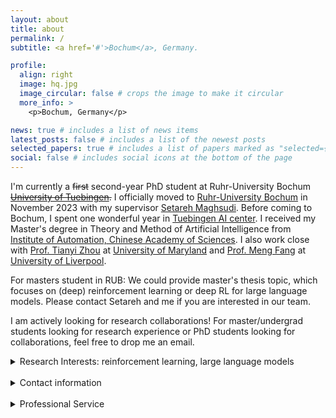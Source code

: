 ```yaml
---
layout: about
title: about
permalink: /
subtitle: <a href='#'>Bochum</a>, Germany.

profile:
  align: right
  image: hq.jpg
  image_circular: false # crops the image to make it circular
  more_info: >
    <p>Bochum, Germany</p>

news: true # includes a list of news items
latest_posts: false # includes a list of the newest posts
selected_papers: true # includes a list of papers marked as "selected={true}"
social: false # includes social icons at the bottom of the page
---
```


 I'm currently a ~~first~~ second-year PhD student at Ruhr-University Bochum ~~[University of Tuebingen](https://uni-tuebingen.de/en/).~~ I officially moved to [Ruhr-University Bochum](https://www.ruhr-uni-bochum.de/en) in November 2023 with my supervisor [Setareh Maghsudi](https://etit.ruhr-uni-bochum.de/en/lts/team/prof-dr-ing-setareh-maghsudi/). Before coming to Bochum, I spent one wonderful year in [Tuebingen AI center](https://tuebingen.ai/people). I received my Master's degree in Theory and Method of Artificial Intelligence from [Institute of Automation, Chinese Academy of Sciences](http://english.ia.cas.cn/). I also work close with [Prof. Tianyi Zhou](https://tianyizhou.github.io/) at [University of Maryland](https://umd.edu/) and [Prof. Meng Fang](https://mengf1.github.io/) at [University of Liverpool](https://www.liverpool.ac.uk/).


For masters student in RUB: We could provide master's thesis topic, which focuses on (deep) reinforcement learning or deep RL for large language models. Please contact Setareh and me if you are interested in our team.

I am actively looking for research collaborations! For master/undergrad students looking for research experience or PhD students looking for collaborations, feel free to drop me an email.

 <details>
<summary>Research Interests: reinforcement learning, large language models</summary>
<br>

I'm broadly interested in reinforcement learning, large language models, and machine learning. Currently, my research aims to i) understand the structural information of deep RL & LLMs and how to leverage it to improve agent performance in the wild (e.g., dealing with biased, noisy, or redundant data, or extrapolating to unseen tasks/environments), ii) develop controllable AI in both training and inference/adaptation; and iii) theory and real-world application of Human-AI alignment. And Yes we are developing these methods for RL and LLMs.  

Our research is built upon empirical and theoretical analysis of the learning dynamics, utilizing tools from stochastic processes, functional analysis, algebra, optimization, information theory, and large language models. Our goal is to develop efficient, stable, trustworthy agents based on coevolution between humans and agents. 

</details>

<br>
 <details>
<summary>Contact information</summary>


Email: qianghe97 AT gmail DOT com, Qiang DOT He AT ruhr-uni-bochum DOT de. Since I have left Tuebingen, my Tuebingen e-mail is not available. Please contact me via Gmail or Bochum mail. 

WeChat: pposac 

</details>

<br>





<details>
<summary>Professional Service</summary>

Reviewer for 
- NeurIPS
- [DMLR](https://data.mlr.press/)
- [ICPR](https://icpr2024.org/index.html)

</details>